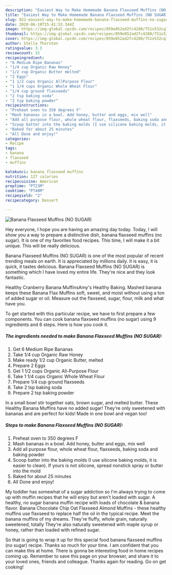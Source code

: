 ```yaml
---
description: "Easiest Way to Make Homemade Banana Flaxseed Muffins (NO SUGAR)"
title: "Easiest Way to Make Homemade Banana Flaxseed Muffins (NO SUGAR)"
slug: 922-easiest-way-to-make-homemade-banana-flaxseed-muffins-no-sugar
date: 2020-06-10T15:41:53.344Z
image: https://img-global.cpcdn.com/recipes/059e852ad2fc4280/751x532cq70/banana-flaxseed-muffins-no-sugar-recipe-main-photo.jpg
thumbnail: https://img-global.cpcdn.com/recipes/059e852ad2fc4280/751x532cq70/banana-flaxseed-muffins-no-sugar-recipe-main-photo.jpg
cover: https://img-global.cpcdn.com/recipes/059e852ad2fc4280/751x532cq70/banana-flaxseed-muffins-no-sugar-recipe-main-photo.jpg
author: Stella Thornton
ratingvalue: 3.3
reviewcount: 15
recipeingredient:
- "6 Medium Ripe Bananas"
- "1/4 cup Organic Raw Honey"
- "1/2 cup Organic Butter melted"
- "2 Eggs"
- "1 1/2 cups Organic AllPurpose Flour"
- "1 1/4 cups Organic Whole Wheat Flour"
- "1/4 cup ground flaxseeds"
- "2 tsp baking soda"
- "2 tsp baking powder"
recipeinstructions:
- "Preheat oven to 350 degrees F"
- "Mash bananas in a bowl. Add honey, butter and eggs, mix well"
- "Add all purpose flour, whole wheat flour, flaxseeds, baking soda and baking powder"
- "Scoop batter into the baking molds (I use silicone baking molds, it is easier to clean). If yours is not silicone, spread nonstick spray or butter into the mold"
- "Baked for about 25 minutes"
- "All Done and enjoy!"
categories:
- Recipe
tags:
- banana
- flaxseed
- muffins

katakunci: banana flaxseed muffins 
nutrition: 127 calories
recipecuisine: American
preptime: "PT23M"
cooktime: "PT40M"
recipeyield: "2"
recipecategory: Dessert

---
```



![Banana Flaxseed Muffins (NO SUGAR)](https://img-global.cpcdn.com/recipes/059e852ad2fc4280/751x532cq70/banana-flaxseed-muffins-no-sugar-recipe-main-photo.jpg)

Hey everyone, I hope you are having an amazing day today. Today, I will show you a way to prepare a distinctive dish, banana flaxseed muffins (no sugar). It is one of my favorites food recipes. This time, I will make it a bit unique. This will be really delicious.

Banana Flaxseed Muffins (NO SUGAR) is one of the most popular of recent trending meals on earth. It is appreciated by millions daily. It is easy, it is quick, it tastes delicious. Banana Flaxseed Muffins (NO SUGAR) is something which I have loved my entire life. They're nice and they look fantastic.

Healthy Cranberry Banana MuffinsAmy&#39;s Healthy Baking. Mashed banana keeps these Banana Flax Muffins soft, sweet, and moist without using a ton of added sugar or oil. Measure out the flaxseed, sugar, flour, milk and what have you.


To get started with this particular recipe, we have to first prepare a few components. You can cook banana flaxseed muffins (no sugar) using 9 ingredients and 6 steps. Here is how you cook it.

<!--inarticleads1-->

##### The ingredients needed to make Banana Flaxseed Muffins (NO SUGAR):

1. Get 6 Medium Ripe Bananas
1. Take 1/4 cup Organic Raw Honey
1. Make ready 1/2 cup Organic Butter, melted
1. Prepare 2 Eggs
1. Get 1 1/2 cups Organic All-Purpose Flour
1. Take 1 1/4 cups Organic Whole Wheat Flour
1. Prepare 1/4 cup ground flaxseeds
1. Take 2 tsp baking soda
1. Prepare 2 tsp baking powder


In a small bowl stir together oats, brown sugar, and melted butter. These Healthy Banana Muffins have no added sugar! They&#39;re only sweetened with bananas and are perfect for kids! Made in one bowl and vegan too! 

<!--inarticleads2-->

##### Steps to make Banana Flaxseed Muffins (NO SUGAR):

1. Preheat oven to 350 degrees F
1. Mash bananas in a bowl. Add honey, butter and eggs, mix well
1. Add all purpose flour, whole wheat flour, flaxseeds, baking soda and baking powder
1. Scoop batter into the baking molds (I use silicone baking molds, it is easier to clean). If yours is not silicone, spread nonstick spray or butter into the mold
1. Baked for about 25 minutes
1. All Done and enjoy!


My toddler has somewhat of a sugar addiction so I&#39;m always trying to come up with muffin recipes that he will enjoy but aren&#39;t loaded with sugar. A healthy, no sugar banana muffin recipe with loads of chocolate &amp; banana flavor. Banana Chocolate Chip Oat Flaxseed Almond Muffins - these healthy muffins use flaxseed to replace half the oil in the typical recipe. Meet the banana muffins of my dreams. They&#39;re fluffy, whole grain, naturally sweetened, totally They&#39;re also naturally sweetened with maple syrup or honey, rather than loaded with refined sugar. 

So that is going to wrap it up for this special food banana flaxseed muffins (no sugar) recipe. Thanks so much for your time. I am confident that you can make this at home. There is gonna be interesting food in home recipes coming up. Remember to save this page on your browser, and share it to your loved ones, friends and colleague. Thanks again for reading. Go on get cooking!
